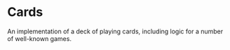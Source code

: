 # Cards

An implementation of a deck of playing cards, including logic for a number of well-known games.
